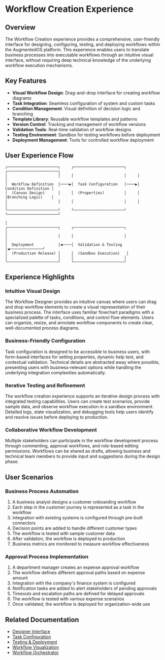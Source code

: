 # Workflow Creation Experience

## Overview

The Workflow Creation experience provides a comprehensive, user-friendly interface for designing, configuring, testing, and deploying workflows within the AugmentedOS platform. This experience enables users to translate business processes into executable workflows through an intuitive visual interface, without requiring deep technical knowledge of the underlying workflow execution mechanisms.

## Key Features

* **Visual Workflow Design**: Drag-and-drop interface for creating workflow diagrams
* **Task Integration**: Seamless configuration of system and custom tasks
* **Condition Management**: Visual definition of decision logic and branching
* **Template Library**: Reusable workflow templates and patterns
* **Version Control**: Tracking and management of workflow versions
* **Validation Tools**: Real-time validation of workflow designs
* **Testing Environment**: Sandbox for testing workflows before deployment
* **Deployment Management**: Tools for controlled workflow deployment

## User Experience Flow

```
┌───────────────────────┐     ┌───────────────────────┐     ┌───────────────────────┐
│                       │     │                       │     │                       │
│  Workflow Definition  │────▶│  Task Configuration   │────▶│  Condition Definition │
│  (Canvas Design)      │     │  (Properties)         │     │  (Branching Logic)    │
│                       │     │                       │     │                       │
└───────────────────────┘     └───────────────────────┘     └───────────────────────┘
                                                                        │
┌───────────────────────┐     ┌───────────────────────┐                │
│                       │     │                       │                │
│  Deployment           │◀────│  Validation & Testing │◀───────────────┘
│  (Production Release) │     │  (Sandbox Execution)   │
│                       │     │                       │
└───────────────────────┘     └───────────────────────┘
```

## Experience Highlights

### Intuitive Visual Design

The Workflow Designer provides an intuitive canvas where users can drag and drop workflow elements to create a visual representation of their business process. The interface uses familiar flowchart paradigms with a specialized palette of tasks, conditions, and control flow elements. Users can organize, resize, and annotate workflow components to create clear, well-documented process diagrams.

### Business-Friendly Configuration

Task configuration is designed to be accessible to business users, with form-based interfaces for setting properties, dynamic help text, and contextual validation. Technical details are abstracted away where possible, presenting users with business-relevant options while handling the underlying integration complexities automatically.

### Iterative Testing and Refinement

The workflow creation experience supports an iterative design process with integrated testing capabilities. Users can create test scenarios, provide sample data, and observe workflow execution in a sandbox environment. Detailed logs, state visualization, and debugging tools help users identify and resolve issues before deploying to production.

### Collaborative Workflow Development

Multiple stakeholders can participate in the workflow development process through commenting, approval workflows, and role-based editing permissions. Workflows can be shared as drafts, allowing business and technical team members to provide input and suggestions during the design phase.

## User Scenarios

### Business Process Automation


1. A business analyst designs a customer onboarding workflow
2. Each step in the customer journey is represented as a task in the workflow
3. Integration with existing systems is configured through pre-built connectors
4. Decision points are added to handle different customer types
5. The workflow is tested with sample customer data
6. After validation, the workflow is deployed to production
7. Business metrics are monitored to measure workflow effectiveness

### Approval Process Implementation


1. A department manager creates an expense approval workflow
2. The workflow defines different approval paths based on expense amount
3. Integration with the company's finance system is configured
4. Notification tasks are added to alert stakeholders of pending approvals
5. Timeouts and escalation paths are defined for delayed approvals
6. The workflow is tested with various expense scenarios
7. Once validated, the workflow is deployed for organization-wide use

## Related Documentation

* [Designer Interface](./designer.md)
* [Task Configuration](./task_configuration.md)
* [Testing & Deployment](./testing_deployment.md)
* [Workflow Visualization](../chat_interface/workflow_visualization.md)
* [Workflow Orchestrator](../../workflow_orchestrator_service/overview.md)


